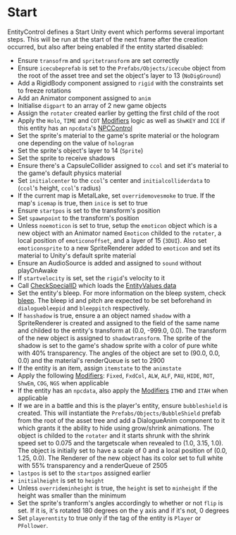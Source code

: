 # Start

EntityControl defines a Start Unity event which performs several important steps. This will be run at the start of the next frame after the creation occurred, but also after being enabled if the entity started disabled:

* Ensure `transofrm` and `spritetransform` are set correctly
* Ensure `icecubeprefab` is set to the `Prefabs/Objects/icecube` object from the root of the asset tree and set the object's layer to 13 (`NoDigGround`)
* Add a RigidBody component assigned to `rigid` with the constraints set to freeze rotations
* Add an Animator component assigned to `anim`
* Initialise `digpart` to an array of 2 new game objects
* Assign the `rotater` created earlier by getting the first child of the root
* Apply the `Holo`, `TIME` and `COT` [Modifiers](Modifiers.md) logic as well as `ShwKEY` and `ICE` if this entity has an `npcdata`'s [NPCControl](../NPCControl/NPCControl.md)
* Set the sprite's material to the game's sprite material or the hologram one depending on the value of `hologram`
* Set the sprite's object's layer to 14 (`Sprite`)
* Set the sprite to receive shadows
* Ensure there's a CapsuleCollider assigned to `ccol` and set it's material to the game's default physics material
* Set `initialcenter` to the `ccol`'s center and `initialcolliderdata` to (`ccol`'s height, `ccol`'s radius)
* If the current map is MetalLake, set `overridemovesmoke` to true. If the map's `icemap` is true, then `inice` is set to true
* Ensure `startpos` is set to the transform's position
* Set `spawnpoint` to the transform's position
* Unless `noemoticon` is set to true, setup the `emoticon` object which is a new object with an Animator named `Emoticon` childed to the `rotater`, a local position of `emoticonoffset`, and a layer of 15 (`3DUI`). Also set `emoticonsprite` to a new SpriteRenderer added to `emoticon` and set its material to Unity's default sprite material
* Ensure an AudioSource is added and assigned to `sound` without playOnAwake
* If `startvelocity` is set, set the `rigid`'s velocity to it
* Call [CheckSpecialID](Notable%20methods/CheckSpecialID.md) which loads the [EntityValues data](../../TextAsset%20Data/Entity%20data.md#`EntityValues`%20data)
* Set the entity's bleep. For more information on the bleep system, check [bleep](../../SetText/Individual%20commands/Bleep.md). The bleep id and pitch are expected to be set beforehand in `dialoguebleepid` and `bleeppitch` respectively.
* If `hasshadow` is true, ensure a an object named `shadow` with a SpriteRenderer is created and assigned to the field of the same name and childed to the entity's transform at (0.0, -999.0, 0.0). The transform of the new object is assigned to `shadowtransform`. The sprite of the shadow is set to the game's shadow sprite with a color of pure white with 40% transparency. The angles of the object are set to (90.0, 0.0, 0.0) and the material's renderQueue is set to 2900
* If the entity is an item, assign `itemstate` to the `animstate`
* Apply the following [Modifiers](Modifiers.md): `Fixed`, `FxdCol`, `ALW`, `ALF`, `PAU`, `HIDE`, `ROT`, `ShwEm`, `COG`, `NGS` when applicable
* If the entity has an `npcdata`, also apply the [Modifiers](Modifiers.md) `ITHD` and `ITAH` when applicable
* If we are in a battle and this is the player's entity, ensure `bubbleshield` is created. This will instantiate the `Prefabs/Objects/BubbleShield` prefab from the root of the asset tree and add a DialogueAnim component to it which grants it the ability to hide using grow/shrink animations. The object is childed to the `rotater` and it starts shrunk with the shrink speed set to 0.075 and the targetscale when revealed to (1.0, 3.15, 1.0). The object is initially set to have a scale of 0 and a local position of (0.0, 1.25, 0.0). The Renderer of the new object has its color set to full white with 55% transparency and a renderQueue of 2505
* `lastpos` is set to the `startpos` assigned earlier
* `initialheight` is set to `height`
* Unless `overrideminheight` is true, the `height` is set to `minheight` if the height was smaller than the minimum
* Set the sprite's tranform's angles accordingly to whether or not `flip` is set. If it is, it's rotated 180 degrees on the y axis and if it's not, 0 degrees
* Set `playerentity` to true only if the tag of the entity is `Player` or `PFollower`.
